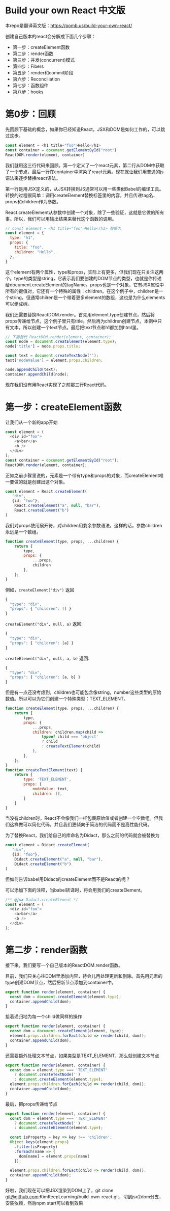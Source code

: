 # Build your own React 中文版

本repo是翻译英文版：https://pomb.us/build-your-own-react/

创建自己版本的react会分解成下面几个步骤：

- 第一步：createElement函数
- 第二步：render函数
- 第三步：并发(concurrent)模式
- 第四步：Fibers
- 第五步：render和commit阶段
- 第六步：Reconciliation
- 第七步：函数组件
- 第八步：hooks

# 第0步：回顾

先回顾下基础的概念，如果你已经知道React，JSX和DOM是如何工作的，可以跳过这步。

```javascript
const element = <h1 title="foo">Hello</h1>
const container = document.getElementById("root")
ReactDOM.render(element, container)
```

我们就用这三行代码来回顾。第一个定义了一个react元素，第二行从DOM中获取了一个节点，最后一行在container中渲染了react元素。现在就让我们用普通的js语法来逐步替换react语法。

第一行是用JSX定义的，从JSX转换到JS通常可以用一些类似Babel的编译工具。转换的过程很简单：调用createElement替换标签里的内容，并且传递tag名、props和children作为参数。

React.createElement从参数中创建一个对象，除了一些验证，这就是它做的所有事。所以，我们可以用输出结果来替代这个函数的调用。

```javascript
// const element = <h1 title="foo">Hello</h1> 替换为
const element = {
  type: "h1",
  props: {
    title: "foo",
    children: "Hello",
  },
}
```

这个element有两个属性，type和props，实际上有更多，但我们现在只关注这两个。type的类型是string，它表示我们要创建的DOM节点的类型，也就是你传递给document.createElement的tagName。props也是一个对象，它有JSX属性中所有的键值对，它还有一个特殊的属性：children。在这个例子中，children是一个string，但通常chilren是一个带着更多element的数组，这也是为什么elements可以组成树。

我们还需要替换ReactDOM.render。首先用element.type创建节点，然后将props传递给节点，这个例子里只有title。然后再为children创建节点，本例中只有文本，所以创建一个text节点。最后把text节点和h1都加到html里。

```javascript
// 下面替代 ReactDOM.render(element, container);
const node = document.creatElement(element.type);
node['title'] = node.props.title;

const text = document.createTextNode('');
text['nodeValue'] = element.props.children;

node.appendChild(text);
container.appendChild(node);
```

现在我们没有用React实现了之前那三行React代码。

# 第一步：createElement函数

让我们从一个新的app开始

```javascript
const element = (
  <div id="foo">
    <a>bar</a>
    <b />
  </div>
);
const container = document.getElementById("root");
ReactDOM.render(element, container);
```

正如之前步骤里说的，元素是一个带有type和props的对象，而createElement唯一要做的就是创建出这个对象。

```javascript
const element = React.createElement(
   "div",
   {id: "foo"},
    React.createElement("a", null, "bar"),
    React.createElement("b")
)
```

我们对props使用展开符，对children用剩余参数语法，这样的话，参数children永远是一个数组。

```javascript
function createElement(type, props, ...children) {
    return {
        type,
        props: {
            ...props,
            children
        },
    };
}
```

例如，`createElement("div")` 返回

```javascript
{
  "type": "div",
  "props": { "children": [] }
}
```

`createElement("div", null, a)` 返回:

```javascript
{
  "type": "div",
  "props": { "children": [a] }
}
```

`createElement("div", null, a, b)` 返回:

```javascript
{
  "type": "div",
  "props": { "children": [a, b] }
}
```

但是有一点还没考虑到，children也可能包含像string，number这些类型的原始数值。所以可以为它们创建一个特殊类型：TEXT_ELEMENT。

```javascript
function createElement(type, props, ...children) {
    return {
        type,
        props: {
            ...props,
            children: children.map(child => 
            	typeof child === 'object'
                ? child
                : createTextElement(child)
            ),
        },
    };
}
function createTextElement(text) {
    return {
        type: 'TEXT_ELEMENT',
        props: {
            nodeValue: text,
            children: [],
        }
    }
}
```

当没有children时，React不会像我们一样包裹原始值或者创建一个空数组。但我们这样做可以简化代码，并且我们更倾向于简洁的代码而不是高性能代码。

为了替换React，我们给自己的库命名为Didact，那么之前的代码就会被替换为

```javascript
const element = Didact.createElement(
   "div",
   {id: "foo"},
    Didact.createElement("a", null, "bar"),
    Didact.createElement("b")
)
```

但如何告诉babel用Didact的createElement而不是React的呢？

可以添加下面的注释，当babel转译时，将会用我们的createElement。

```javascript
/** @jsx Didact.createElement */
const element = (
  <div id="foo">
    <a>bar</a>
    <b />
  </div>
);
```



# 第二步：render函数

接下来，我们要写一个自己版本的ReactDOM.render函数。

目前，我们只关心往DOM里添加内容，待会儿再处理更新和删除。首先用元素的type创建DOM节点，然后把新节点添加到container中。

```javascript
export function render(element, container) {
  const dom = document.createElement(element.type);
  container.appendChild(dom);
}
```

接着递归地为每一个child做同样的操作

```javascript
export function render(element, container) {
  const dom = document.createElement(element, type);
  element.props.children.forEact(child => render(child, dom));
  container.appendChild(dom);
}
```

还需要额外处理文本节点，如果类型是TEXT_ELEMENT，那么就创建文本节点

```javascript
export function render(element, container) {
  const dom = element.type === 'TEXT_ELEMENT'
    ? document.createTextNode('')
    : document.createElement(element.type);
  element.props.children.forEach(child => render(child, dom));
  container.appendChild(dom);
}
```

最后，把props传递给节点

```javascript
export function render(element, container) {
  const dom = element.type === 'TEXT_ELEMENT'
    ? document.createTextNode('')
    : document.createElement(element.type);
    
  const isProperty = key => key !== 'children';
  Object.keys(element.props)
    .filter(isProperty)
    .forEach(name => {
      dom[name] = element.props[name]
    });
    
  element.props.children.forEact(child => render(child, dom));
  container.appendChild(dom);
}
```

好啦，我们现在可以把JSX渲染到DOM上了，git clone git@github.com:KimKeepLearning/build-own-react.git，切到jsx2dom分支，安装依赖，然后npm start可以看到效果











































